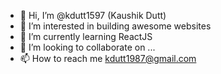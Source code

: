 - 👋 Hi, I’m @kdutt1597 (Kaushik Dutt)
- 👀 I’m interested in building awesome websites
- 🌱 I’m currently learning ReactJS
- 💞️ I’m looking to collaborate on ...
- 📫 How to reach me kdutt1987@gmail.com

<!---
kdutt1597/kdutt1597 is a ✨ special ✨ repository because its `README.md` (this file) appears on your GitHub profile.
You can click the Preview link to take a look at your changes.
--->
